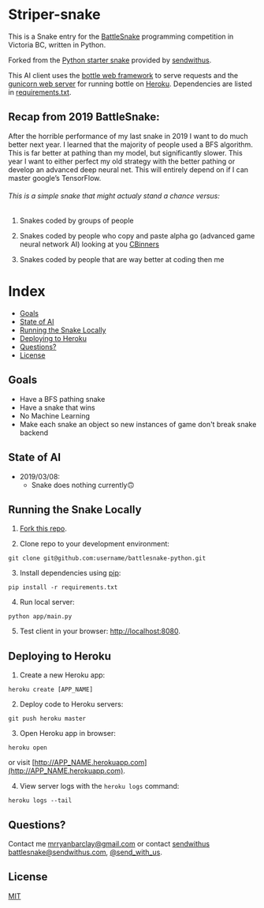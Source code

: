 
# Striper-snake

This is a Snake entry for the [BattleSnake](http://battlesnake.io) programming competition in Victoria BC, written in Python.

Forked from the [Python starter snake](https://github.com/sendwithus/battlesnake-python) provided by [sendwithus](https://www.sendwithus.com).

This AI client uses the [bottle web framework](http://bottlepy.org/docs/dev/index.html) to serve requests and the [gunicorn web server](http://gunicorn.org/) for running bottle on [Heroku](https://heroku.com). Dependencies are listed in [requirements.txt](requirements.txt).

## Recap from 2019 BattleSnake:

After the horrible performance of my last snake in 2019 I want to do much better next year. I learned that the majority of people used a BFS algorithm. This is far better at pathing than my model, but significantly slower. This year I want to either perfect my old strategy with the better pathing or develop an advanced deep neural net. This will entirely depend on if I can master google’s TensorFlow.

###### This is a simple snake that might actualy stand a chance versus:

1) Snakes coded by groups of people

2) Snakes coded by people who copy and paste alpha go (advanced game neural network AI)  looking at you [CBinners](https://github.com/cbinners)

3) Snakes coded by people that are way better at coding then me

# Index
* [Goals](#goals)
* [State of AI](#state-of-ai)
* [Running the Snake Locally](#running-the-snake-locally)
* [Deploying to Heroku](#deploying-to-heroku)
* [Questions?](#questions)
* [License](#license)

##  Goals
* Have a BFS pathing snake
* Have a snake that wins
* No Machine Learning
* Make each snake an object so new instances of game don't break snake backend

## State of AI

* 2019/03/08:
    * Snake does nothing currently🙃

## Running the Snake Locally

1) [Fork this repo](https://github.com/RyanBarclay/striper-snake/fork).

2) Clone repo to your development environment:
```
git clone git@github.com:username/battlesnake-python.git
```

3) Install dependencies using [pip](https://pip.pypa.io/en/latest/installing.html):
```
pip install -r requirements.txt
```

4) Run local server:
```
python app/main.py
```

5) Test client in your browser: [http://localhost:8080](http://localhost:8080).

## Deploying to Heroku

1) Create a new Heroku app:
```
heroku create [APP_NAME]
```

2) Deploy code to Heroku servers:
```
git push heroku master
```

3) Open Heroku app in browser:
```
heroku open
```
or visit [http://APP_NAME.herokuapp.com](http://APP_NAME.herokuapp.com).

4) View server logs with the `heroku logs` command:
```
heroku logs --tail
```

## Questions?

Contact me [mrryanbarclay@gmail.com](mailto:mrryanbarclay@gmail.com) or contact [sendwithus](https://www.sendwithus.com) [battlesnake@sendwithus.com](mailto:battlesnake@sendwithus.com), [@send_with_us](http://twitter.com/send_with_us).

## License
[MIT](https://choosealicense.com/licenses/mit/)
